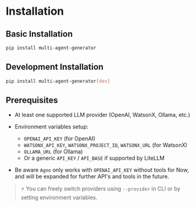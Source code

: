 # Installation

## Basic Installation
```bash
pip install multi-agent-generator
```

## Development Installation
```bash
pip install multi-agent-generator[dev]
```

## Prerequisites

* At least one supported LLM provider (OpenAI, WatsonX, Ollama, etc.)
* Environment variables setup:

  * `OPENAI_API_KEY` (for OpenAI)
  * `WATSONX_API_KEY`, `WATSONX_PROJECT_ID`, `WATSONX_URL` (for WatsonX)
  * `OLLAMA_URL` (for Ollama)
  * Or a generic `API_KEY` / `API_BASE` if supported by LiteLLM

* Be aware `Agno` only works with `OPENAI_API_KEY` without tools for Now, and will be expanded for further API's and tools in the future.

> ⚡ You can freely switch providers using `--provider` in CLI or by setting environment variables.
